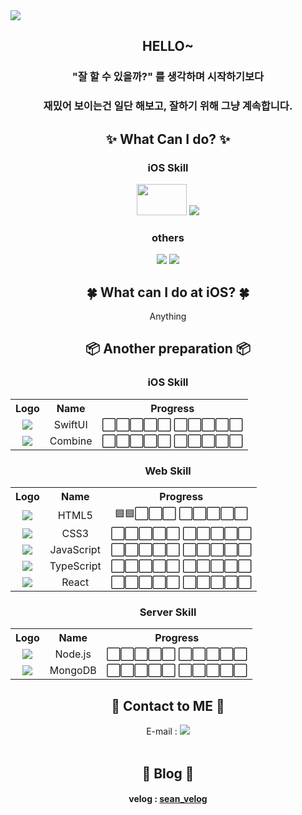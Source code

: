 <img src="https://capsule-render.vercel.app/api?type=waving&color=timeAuto&height=200&section=header&text=Sean's%20Library&fontSize=50" />

## <div align=center>HELLO~</div>
### <div align=center>"잘 할 수 있을까?" 를 생각하며 시작하기보다</div>
### <div align=center>재밌어 보이는건 일단 해보고, 잘하기 위해 그냥 계속합니다.</div>

<!--
<div align=center>
  <hr size="10">
</div>
-->
 
<div align=center><h2>✨ What Can I do? ✨</h2></div>
<div align=center>
    <p>
        <h3>iOS Skill</h3>
        <img src="https://img.shields.io/badge/Swift-F05138?style=flat&logo=Swift&logoColor=white" width="80" height="50">
        <img src="https://img.shields.io/badge/-Objective--C-lightgrey">
    </p>
    <p>
        <h3>others</h3>
        <img src="https://img.shields.io/badge/Arduino-00979D?style=flat&logo=Arduino&logoColor=white">
        <img src="https://img.shields.io/badge/Python-3776AB?style=flat&logo=Python&logoColor=white">
    </p>
</div>

<div align=center><h2>🍀 What can I do at iOS? 🍀</h2></div>
<div align=center>
Anything
<!--
|💡 Available 💡|📖 Studying 📖|
|:-------------:|:-------------:|
|UIKit|Naver Service|
|SnapKit|FireBase|
|Alamofire|RxSwift|
|Realm||
-->
</div>

<div align=center><h2>📦 Another preparation 📦</h2></div>

<div align=center>
    <p>
        <h3>iOS Skill</h3>
        <table>
            <th>Logo</th>
            <th>Name</th>
            <th>Progress</th>
            <tr align = "center">
                <td><img src="https://img.shields.io/badge/SwiftUI-143059?style=flat&logo=Swift&logoColor=white"></td>
                <td>SwiftUI</td>
                <td>⬜️⬜️⬜️⬜️⬜️ ⬜️⬜️⬜️⬜️⬜️</td>
            </tr>
            <tr align = "center">
                <td><img src="https://img.shields.io/badge/Combine-000000?style=flat&logo=framework&logoColor=white"></td>
                <td>Combine</td>
                <td>⬜️⬜️⬜️⬜️⬜️ ⬜️⬜️⬜️⬜️⬜️</td>
            </tr>
        </table>
    </p>
    <p>
        <h3>Web Skill</h3>
        <table>
            <th>Logo</th>
            <th>Name</th>
            <th>Progress</th>
            <tr align = "center">
                <td><img src="https://img.shields.io/badge/HTML5-E34F26?style=flat&logo=HTML5&logoColor=white"></td>
                <td>HTML5</td>
                <td>🟦🟦⬜️⬜️⬜️ ⬜️⬜️⬜️⬜️⬜️</td>
            </tr>
            <tr align = "center">
                <td><img src="https://img.shields.io/badge/CSS3-1572B6?style=flat&logo=CSS3&logoColor=white"></td>
                <td>CSS3</td>
                <td>⬜️⬜️⬜️⬜️⬜️ ⬜️⬜️⬜️⬜️⬜️</td>
            </tr>
            <tr align = "center">
                <td><img src="https://img.shields.io/badge/JavaScript-F7DF1E?style=flat&logo=JavaScript&logoColor=white"></td>
                <td>JavaScript</td>
                <td>⬜️⬜️⬜️⬜️⬜️ ⬜️⬜️⬜️⬜️⬜️</td>
            </tr>
            <tr align = "center">
                <td><img src="https://img.shields.io/badge/TypeScript-3178C6?style=flat&logo=TypeScript&logoColor=white"></td>
                <td>TypeScript</td>
                <td>⬜️⬜️⬜️⬜️⬜️ ⬜️⬜️⬜️⬜️⬜️</td>
            </tr>
            <tr align = "center">
                <td><img src="https://img.shields.io/badge/React-61DAFB?style=flat&logo=React&logoColor=white"></td>
                <td>React</td>
                <td>⬜️⬜️⬜️⬜️⬜️ ⬜️⬜️⬜️⬜️⬜️</td>
            </tr>
        </table>
    </p>
    <p>
        <h3>Server Skill</h3>
        <table>
            <th>Logo</th>
            <th>Name</th>
            <th>Progress</th>
            <tr align = "center">
                <td><img src="https://img.shields.io/badge/Node.js-339933?style=flat&logo=Node.js&logoColor=white"></td>
                <td>Node.js</td>
                <td>⬜️⬜️⬜️⬜️⬜️ ⬜️⬜️⬜️⬜️⬜️</td>
            </tr>
            <tr align = "center">
                <td><img src="https://img.shields.io/badge/MongoDB-47A248?style=flat&logo=MongoDB&logoColor=white"></td>
                <td>MongoDB</td>
                <td>⬜️⬜️⬜️⬜️⬜️ ⬜️⬜️⬜️⬜️⬜️</td>
            </tr>
        </table>
    </p>
</div>

<div align=center><h2>📮 Contact to ME 📮</h2></div>
<div align=center>E-mail : <a href="mailto:ksg3452@gmail.com"><img src="https://img.shields.io/badge/Gmail-EA4335?style=flat&logo=Gmail&logoColor=white"></a></div><br>

<div align = center><h2> 📒 Blog 📒 </h2></div>
    <p>
        <div align=center><h4>velog : <a href="https://velog.io/@sean_kk">sean_velog</a></h4></div>
    </p>
<!-- <div align=center>Profile : <a href ="https://www.notion.so/iOS-Developer-Profile-7e3ef91f50544c249360770ff92ea2e6"><img src="https://img.shields.io/badge/Notion-000000?style=flat&logo=Notion&logoColor=white"></a></div> -->
